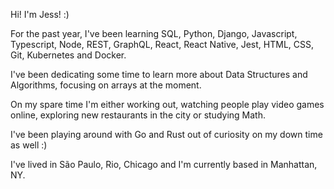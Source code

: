 Hi! I'm Jess! :)

For the past year, I've been learning SQL, Python, Django, Javascript, Typescript, Node, REST, GraphQL, React, React Native, Jest, HTML, CSS, Git, Kubernetes and Docker.

I've been dedicating some time to learn more about Data Structures and Algorithms, focusing on arrays at the moment.

On my spare time I'm either working out, watching people play video games online, exploring new restaurants in the city or studying Math.

I've been playing around with Go and Rust out of curiosity on my down time as well :)

I've lived in São Paulo, Rio, Chicago and I'm currently based in Manhattan, NY.
